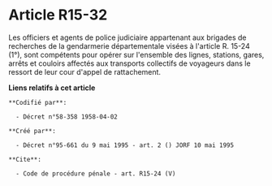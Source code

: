# Article R15-32

Les officiers et agents de police judiciaire appartenant aux brigades de recherches de la gendarmerie départementale visées à
l'article R. 15-24 (1°), sont compétents pour opérer sur l'ensemble des lignes, stations, gares, arrêts et couloirs affectés
aux transports collectifs de voyageurs dans le ressort de leur cour d'appel de rattachement.

**Liens relatifs à cet article**

	**Codifié par**:

	  - Décret n°58-358 1958-04-02

	**Créé par**:

	  - Décret n°95-661 du 9 mai 1995 - art. 2 () JORF 10 mai 1995

	**Cite**:

	  - Code de procédure pénale - art. R15-24 (V)

